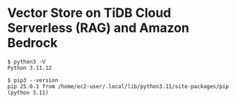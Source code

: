 # Vector Store on TiDB Cloud Serverless (RAG) and Amazon Bedrock


```
$ python3 -V
Python 3.11.12

$ pip3 --version
pip 25.0.1 from /home/ec2-user/.local/lib/python3.11/site-packages/pip (python 3.11)

```
